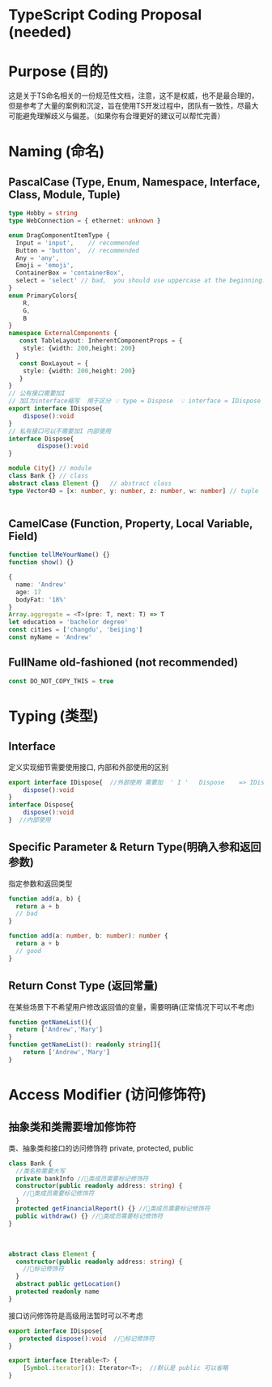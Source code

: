 # TypeScript Coding Proposal (needed)

# Purpose (目的)
这是关于TS命名相关的一份规范性文档，注意，这不是权威，也不是最合理的，但是参考了大量的案例和沉淀，旨在使用TS开发过程中，团队有一致性，尽最大可能避免理解歧义与偏差。（如果你有合理更好的建议可以帮忙完善）
# Naming (命名)


## PascalCase (Type, Enum, Namespace, Interface, Class, Module, Tuple)


```typescript
type Hobby = string
type WebConnection = { ethernet: unknown }

enum DragComponentItemType {
  Input = 'input',    // recommended
  Button = 'button',  // recommended
  Any = 'any',  
  Emoji = 'emoji',
  ContainerBox = 'containerBox',
  select = 'select' // bad,  you should use uppercase at the beginning.
}
enum PrimaryColors{
    R,
    G,
    B
}
namespace ExternalComponents {
   const TableLayout: InherentComponentProps = {
    style: {width: 200,height: 200}
  }
   const BoxLayout = {
    style: {width: 200,height: 200}
   }
}
// 公有接口需要加I
// 加I为interface缩写  用于区分 💡 type = Dispose  💡 interface = IDispose
export interface IDispose{    
    dispose():void
}
// 私有接口可以不需要加I 内部使用
interface Dispose{ 
		dispose():void 
}

module City{} // module
class Bank {} // class
abstract class Element {}   // abstract class
type Vector4D = [x: number, y: number, z: number, w: number] // tuple
  
```


## CamelCase (Function, Property, Local Variable, Field)


```typescript
function tellMeYourName() {}
function show() {}

{
  name: 'Andrew'
  age: 17
  bodyFat: '18%'
}
Array.aggregate = <T>(pre: T, next: T) => T
let education = 'bachelor degree'
const cities = ['changdu', 'beijing']
const myName = 'Andrew'
```


## FullName old-fashioned (not recommended)


```typescript
const DO_NOT_COPY_THIS = true
```


# Typing (类型)


## Interface
定义实现细节需要使用接口, 内部和外部使用的区别


```typescript
export interface IDispose{  //外部使用 需要加  ' I '   Dispose    => IDispose
    dispose():void
}
interface Dispose{
    dispose():void
}  //内部使用
```


## Specific Parameter & Return Type(明确入参和返回参数)
指定参数和返回类型


```typescript
function add(a, b) {
  return a + b
  // bad
}

function add(a: number, b: number): number {
  return a + b
  // good
}
```


## Return Const Type (返回常量)
在某些场景下不希望用户修改返回值的变量，需要明确(正常情况下可以不考虑)


```typescript
function getNameList(){
  return ['Andrew','Mary']
}
function getNameList(): readonly string[]{
    return ['Andrew','Mary']
}
```


# Access Modifier (访问修饰符)
## 抽象类和类需要增加修饰符
类、抽象类和接口的访问修饰符 private, protected, public


```typescript
class Bank {
  //类名称需要大写
  private bankInfo //🔑类成员需要标记修饰符
  constructor(public readonly address: string) {
    //🔑类成员需要标记修饰符
  }
  protected getFinancialReport() {} //🔑类成员需要标记修饰符
  public withdraw() {} //🔑类成员需要标记修饰符
}
```


    
```typescript
abstract class Element {
  constructor(public readonly address: string) {
    //🔑标记修饰符
  }
  abstract public getLocation()
  protected readonly name
}
```


 接口访问修饰符是高级用法暂时可以不考虑


```typescript
export interface IDispose{ 
   protected dispose():void  //🔑标记修饰符
}

export interface Iterable<T> {
    [Symbol.iterator](): Iterator<T>;  //默认是 public 可以省略
}
```










